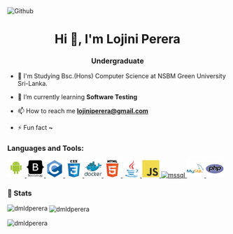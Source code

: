 <img alt="Github" src="https://user-images.githubusercontent.com/88836049/227425453-f6d37635-3cd6-4c49-9b70-29f5b28f374c.gif" width="100%" height="600"/>
<h1 align="center">Hi 👋, I'm Lojini Perera</h1>
<h3 align="center">Undergraduate</h3>

- 🔭 I'm Studying Bsc.(Hons) Computer Science at NSBM Green University Sri-Lanka.

- 🌱 I’m currently learning **Software Testing**

- 📫 How to reach me **lojiniperera@gmail.com**

- ⚡ Fun fact **~**

<h3 align="left">Languages and Tools:</h3>
<p align="left"> <a href="https://developer.android.com" target="_blank" rel="noreferrer"> <img src="https://raw.githubusercontent.com/devicons/devicon/master/icons/android/android-original-wordmark.svg" alt="android" width="40" height="40"/> </a> <a href="https://getbootstrap.com" target="_blank" rel="noreferrer"> <img src="https://raw.githubusercontent.com/devicons/devicon/master/icons/bootstrap/bootstrap-plain-wordmark.svg" alt="bootstrap" width="40" height="40"/> </a> <a href="https://www.cprogramming.com/" target="_blank" rel="noreferrer"> <img src="https://raw.githubusercontent.com/devicons/devicon/master/icons/c/c-original.svg" alt="c" width="40" height="40"/> </a> <a href="https://www.w3schools.com/css/" target="_blank" rel="noreferrer"> <img src="https://raw.githubusercontent.com/devicons/devicon/master/icons/css3/css3-original-wordmark.svg" alt="css3" width="40" height="40"/> </a> <a href="https://www.docker.com/" target="_blank" rel="noreferrer"> <img src="https://raw.githubusercontent.com/devicons/devicon/master/icons/docker/docker-original-wordmark.svg" alt="docker" width="40" height="40"/> </a> <a href="https://www.w3.org/html/" target="_blank" rel="noreferrer"> <img src="https://raw.githubusercontent.com/devicons/devicon/master/icons/html5/html5-original-wordmark.svg" alt="html5" width="40" height="40"/> </a> <a href="https://www.java.com" target="_blank" rel="noreferrer"> <img src="https://raw.githubusercontent.com/devicons/devicon/master/icons/java/java-original.svg" alt="java" width="40" height="40"/> </a> <a href="https://developer.mozilla.org/en-US/docs/Web/JavaScript" target="_blank" rel="noreferrer"> <img src="https://raw.githubusercontent.com/devicons/devicon/master/icons/javascript/javascript-original.svg" alt="javascript" width="40" height="40"/> </a> <a href="https://www.microsoft.com/en-us/sql-server" target="_blank" rel="noreferrer"> <img src="https://www.svgrepo.com/show/303229/microsoft-sql-server-logo.svg" alt="mssql" width="40" height="40"/> </a> <a href="https://www.mysql.com/" target="_blank" rel="noreferrer"> <img src="https://raw.githubusercontent.com/devicons/devicon/master/icons/mysql/mysql-original-wordmark.svg" alt="mysql" width="40" height="40"/> </a> <a href="https://www.php.net" target="_blank" rel="noreferrer"> <img src="https://raw.githubusercontent.com/devicons/devicon/master/icons/php/php-original.svg" alt="php" width="40" height="40"/> </a> </p>

### 🚦 Stats


<p><img align="left" src="https://github-readme-stats.vercel.app/api/top-langs?username=dmldperera&show_icons=true&locale=en&layout=compact&theme=tokyonight" alt="dmldperera" /></p>

<p>&nbsp;<img align="center" src="https://github-readme-stats.vercel.app/api?username=dmldperera&show_icons=true&locale=en&theme=tokyonight" alt="dmldperera" /></p>
</p>

<p><img align="center" src="https://github-readme-streak-stats.herokuapp.com/?user=dmldperera&&theme=tokyonight" alt="dmldperera" /></p>



